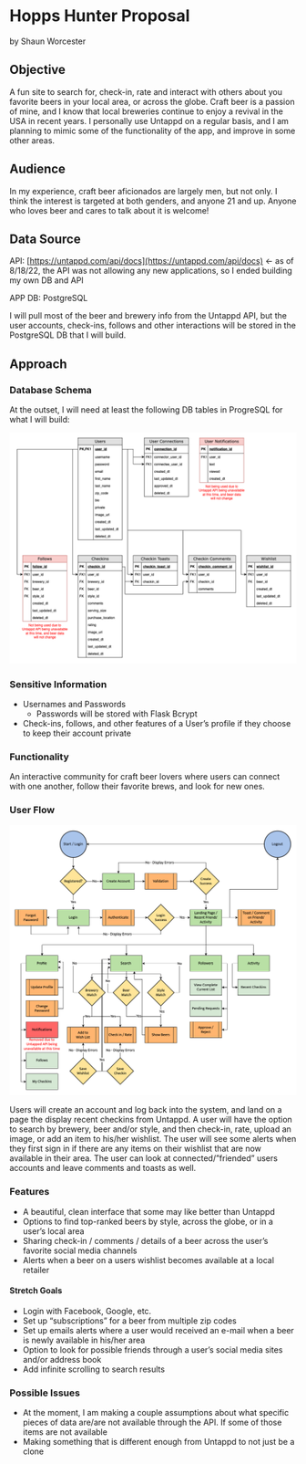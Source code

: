 # Hopps Hunter Proposal
by Shaun Worcester

## Objective
A fun site to search for, check-in, rate and interact with others about you favorite beers in your local area, or across the globe. Craft beer is a passion of mine, and I know that local breweries continue to enjoy a revival in the USA in recent years. I personally use Untappd on a regular basis, and I am planning to mimic some of the functionality of the app, and improve in some other areas.

## Audience
In my experience, craft beer aficionados are largely men, but not only. I think the interest is targeted at both genders, and anyone 21 and up. Anyone who loves beer and cares to talk about it is welcome!

## Data Source
API: [https://untappd.com/api/docs](https://untappd.com/api/docs) &larr; as of 8/18/22, the API was not allowing any new applications, so I ended building my own DB and API 

APP DB: PostgreSQL

I will pull most of the beer and brewery info from the Untappd API, but the user accounts, check-ins, follows and other interactions will be stored in the PostgreSQL DB that I will build.

## Approach
### Database Schema
At the outset, I will need at least the following DB tables in ProgreSQL for what I will build:

![Hopps Hunter DB Schema.png](https://github.com/shaunwo/hopps-hunter/blob/2ffc8cd10cf6aab314f9c28cb0e5f0670044ef7d/Hopps%20Hunter%20DB%20Schema.png)

### Sensitive Information

* Usernames and Passwords
	* Passwords will be stored with Flask Bcrypt
* Check-ins, follows, and other features of a User’s profile if they choose to keep their account private

### Functionality
An interactive community for craft beer lovers where users can connect with one another, follow their favorite brews, and look for new ones.

### User Flow
![Hopps Hunter User Flow Diagram.png](https://github.com/shaunwo/hopps-hunter/blob/2ffc8cd10cf6aab314f9c28cb0e5f0670044ef7d/Hopps%20Hunter%20User%20Flow%20Diagram.png)

Users will create an account and log back into the system, and land on a page the display recent checkins from Untappd. A user will have the option to search by brewery, beer and/or style, and then check-in, rate, upload an image, or add an item to his/her wishlist. The user will see some alerts when they first sign in if there are any items on their wishlist that are now available in their area. The user can look at connected/”friended” users accounts and leave comments and toasts as well.

### Features
* A beautiful, clean interface that some may like better than Untappd
* Options to find top-ranked beers by style, across the globe, or in a user’s local area
* Sharing check-in / comments / details of a beer across the user’s favorite social media channels
* Alerts when a beer on a users wishlist becomes available at a local retailer

#### Stretch Goals
* Login with Facebook, Google, etc.
* Set up “subscriptions” for a beer from multiple zip codes
* Set up emails alerts where a user would received an e-mail when a beer is newly available in his/her area
* Option to look for possible friends through a user’s social media sites and/or address book
* Add infinite scrolling to search results

### Possible Issues
* At the moment, I am making a couple assumptions about what specific pieces of data are/are not available through the API. If some of those items are not available 
* Making something that is different enough from Untappd to not just be a clone
